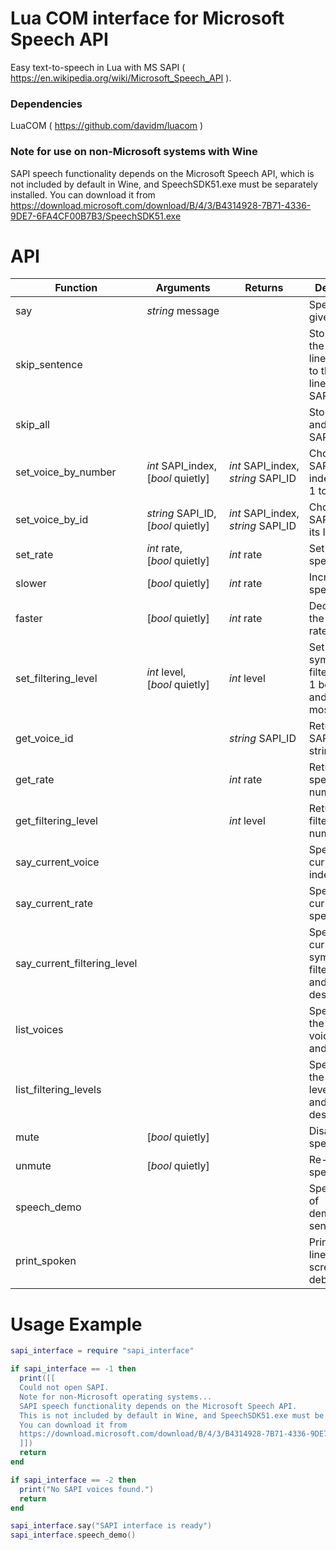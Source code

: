 # Lua COM interface for Microsoft Speech API

Easy text-to-speech in Lua with MS SAPI ( https://en.wikipedia.org/wiki/Microsoft_Speech_API ).

### Dependencies
LuaCOM ( https://github.com/davidm/luacom )

### Note for use on non-Microsoft systems with Wine
SAPI speech functionality depends on the Microsoft Speech API, which is not included by default in Wine, and SpeechSDK51.exe must be separately installed.
You can download it from https://download.microsoft.com/download/B/4/3/B4314928-7B71-4336-9DE7-6FA4CF00B7B3/SpeechSDK51.exe

# API
| Function | Arguments | Returns | Description |
| --- | --- | --- | --- |
| say | *string*&nbsp;message | | Speak the given string. |
| skip_sentence | | | Stop speaking the current line and move to the next line in the SAPI buffer. |
| skip_all | | | Stop speaking and clear the SAPI buffer. |
| set_voice_by_number | *int*&nbsp;SAPI_index, [*bool*&nbsp;quietly] | *int*&nbsp;SAPI_index, *string*&nbsp;SAPI_ID  | Choose the SAPI voice indexed from 1 to n |
| set_voice_by_id | *string*&nbsp;SAPI_ID, [*bool*&nbsp;quietly] | *int*&nbsp;SAPI_index, *string*&nbsp;SAPI_ID | Choose the SAPI voice by its ID. |
| set_rate | *int*&nbsp;rate, [*bool*&nbsp;quietly] | *int*&nbsp;rate | Set the speech rate. |
| slower | [*bool*&nbsp;quietly] | *int*&nbsp;rate | Increment the speech rate. |
| faster | [*bool*&nbsp;quietly] | *int*&nbsp;rate | Decrement the speech rate. |
| set_filtering_level | *int*&nbsp;level, [*bool*&nbsp;quietly] | *int*&nbsp;level | Set the symbol filtering level, 1 being least and 3 being most filtering. |
| get_voice_id | | *string*&nbsp;SAPI_ID | Return the SAPI voice ID string. |
| get_rate | | *int*&nbsp;rate | Return the speech rate number. |
| get_filtering_level | | *int*&nbsp;level | Return the filtering level number. |
| say_current_voice | | | Speaks the current voice index and ID. |
| say_current_rate | | | Speaks the current speech rate. |
| say_current_filtering_level | | | Speaks the current symbol filtering level and description. |
| list_voices | | | Speaks all of the available voices, index and ID. |
| list_filtering_levels | | | Speaks all of the filtering levels, index and description. |
| mute | [*bool*&nbsp;quietly] | | Disables speech. |
| unmute | [*bool*&nbsp;quietly] | | Re-enables speech. |
| speech_demo | | | Speaks a set of demonstration sentences. |
| print_spoken | | | Print spoken lines to the screen to aid debugging. |

# Usage Example
```lua
sapi_interface = require "sapi_interface"

if sapi_interface == -1 then
  print([[
  Could not open SAPI.
  Note for non-Microsoft operating systems...
  SAPI speech functionality depends on the Microsoft Speech API.
  This is not included by default in Wine, and SpeechSDK51.exe must be separately installed.
  You can download it from
  https://download.microsoft.com/download/B/4/3/B4314928-7B71-4336-9DE7-6FA4CF00B7B3/SpeechSDK51.exe
  ]])
  return
end

if sapi_interface == -2 then
  print("No SAPI voices found.")
  return
end

sapi_interface.say("SAPI interface is ready")
sapi_interface.speech_demo()
```
